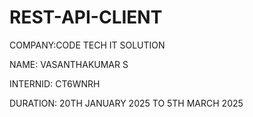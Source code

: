 # REST-API-CLIENT

COMPANY:CODE TECH IT SOLUTION 

NAME: VASANTHAKUMAR S

INTERNID: CT6WNRH 

DURATION: 20TH JANUARY 2025 TO 5TH MARCH 2025

